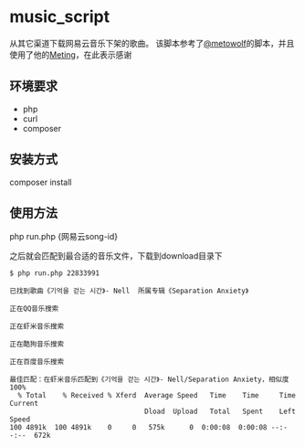 # music_script

从其它渠道下载网易云音乐下架的歌曲。
该脚本参考了[@metowolf](https://github.com/metowolf)的脚本，并且使用了他的[Meting](https://github.com/metowolf/Meting)，在此表示感谢 

## 环境要求
- php
- curl
- composer

## 安装方式

composer install

## 使用方法

php run.php {网易云song-id} 

之后就会匹配到最合适的音乐文件，下载到download目录下

```
$ php run.php 22833991

已找到歌曲《기억을 걷는 시간》- Nell  所属专辑《Separation Anxiety》

正在QQ音乐搜索

正在虾米音乐搜索

正在酷狗音乐搜索

正在百度音乐搜索

最佳匹配：在虾米音乐匹配到《기억을 걷는 시간》- Nell/Separation Anxiety，相似度 100%
  % Total    % Received % Xferd  Average Speed   Time    Time     Time  Current
                                 Dload  Upload   Total   Spent    Left  Speed
100 4891k  100 4891k    0     0   575k      0  0:00:08  0:00:08 --:--:--  672k

```
